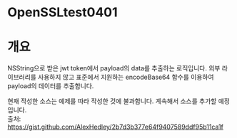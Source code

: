 # OpenSSLtest0401

# 개요

NSString으로 받은 jwt token에서 payload의 data를 추출하는 로직입니다.
외부 라이브러리를 사용하지 않고 표준에서 지원하는 encodeBase64 함수를 이용하여 payload의 데이터를 추출합니다.<br>

현재 작성한 소스는 예제를 따라 작성한 것에 불과합니다. 계속해서 소스를 추가할 예정입니다.<br>
출처: https://gist.github.com/AlexHedley/2b7d3b377e64f9407589ddf95b11ca1f
